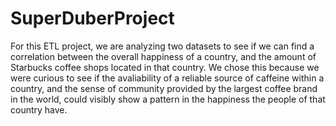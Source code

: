 # SuperDuberProject

For this ETL project, we are analyzing two datasets to see if we can find a correlation between the overall happiness of a country, and the amount of Starbucks coffee shops located in that country. We chose this because we were curious to see if the avaliability of a reliable source of caffeine within a country, and the sense of community provided by the largest coffee brand in the world, could visibly show a pattern in the happiness the people of that country have.